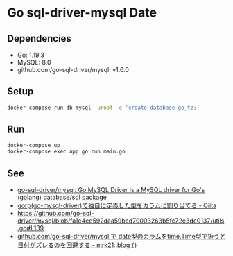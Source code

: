 # Go sql-driver-mysql Date

## Dependencies

- Go: 1.19.3
- MySQL: 8.0
- github.com/go-sql-driver/mysql: v1.6.0

## Setup

```sh
docker-compose run db mysql -uroot -e 'create database go_tz;'
```

## Run

```sh
docker-compose up
docker-compose exec app go run main.go
```

## See

- [go-sql-driver/mysql: Go MySQL Driver is a MySQL driver for Go's (golang) database/sql package](https://github.com/go-sql-driver/mysql)
- [gorp(go-mysql-driver)で独自に定義した型をカラムに割り当てる - Qiita](https://qiita.com/itoudium/items/e599daa93ff24a15f5f6)
- https://github.com/go-sql-driver/mysql/blob/fa1e4ed592daa59bcd70003263b5fc72e3de0137/utils.go#L139
- [github.com/go-sql-driver/mysql で date型のカラムをtime.Time型で扱うと日付がズレるのを回避する - mrk21::blog {}](https://mrk21.hatenablog.com/entry/2022/11/14/215840?_ga=2.156120059.1956378829.1668328205-787324126.1591002248)

